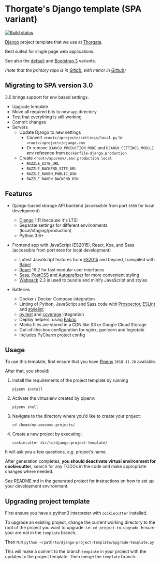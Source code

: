 # Thorgate's Django template (SPA variant)

[![Build status](https://gitlab.com/thorgate-public/django-project-template/badges/spa/pipeline.svg)](https://gitlab.com/thorgate-public/django-project-template/commits/spa)

[Django](https://www.djangoproject.com/) project template that we use at [Thorgate](https://thorgate.eu).

Best suited for single page web applications.

See also the [default](https://gitlab.com/thorgate-public/django-project-template/tree/master)
and [Bootstrap 3](https://gitlab.com/thorgate-public/django-project-template/tree/legacy-docker-bootstrap3) variants.

_(note that the primary repo is in [Gitlab](https://gitlab.com/thorgate-public/django-project-template), with mirror in [Github](https://github.com/thorgate/django-project-template))_


## Migrating to SPA version 3.0

3.0 brings support for env based settings.

- Upgrade template
- Move all required bits to new `app` directory
- Test that everything is still working
- Commit changes
- Servers
    - Update Django to new settings
        - Convert `<root>/<project>/settings/local.py` to `<root>/<project>/django.env`
        - Or remove `DJANGO_PRODUCTION_MODE` and `DJANGO_SETTINGS_MODULE` env reference from `Dockerfile-django.production`
    - Create `<root>/app/env/.env.production.local`
        - `RAZZLE_SITE_URL`
        - `RAZZLE_BACKEND_SITE_URL`
        - `RAZZLE_RAVEN_PUBLIC_DSN`
        - `RAZZLE_RAVEN_BACKEND_DSN`

## Features

- Django-based storage API backend (accessible from port `3000` for local development)

    - [Django](https://www.djangoproject.com/) 1.11 (because it's LTS)
    - Separate settings for different environments (local/staging/production)
    - Python 3.6+

- Frontend app with JavaScript (ES2015), React, Koa, and Sass (accessible from port `8000` for local development)

    - Latest JavaScript features from [ES2015](https://babeljs.io/docs/learn-es2015/) and beyond, transpiled with
      [Babel](https://babeljs.io/)
    - [React](https://facebook.github.io/react/) 16.2 for fast modular user interfaces
    - [Sass](http://sass-lang.com/), [PostCSS](http://postcss.org/) and
      [Autoprefixer](https://github.com/postcss/autoprefixer) for more convenient styling
    - [Webpack](https://webpack.github.io/) 2.3 is used to bundle and minify JavaScript and styles

- Batteries

    - Docker / Docker Compose integration
    - Linting of Python, JavaScript and Sass code with [Prospector](http://prospector.landscape.io/),
      [ESLint](http://eslint.org/) and [stylelint](https://stylelint.io/)
    - [py.test](http://pytest.org/) and [coverage](https://coverage.readthedocs.io/) integration
    - Deploy helpers, using [Fabric](http://www.fabfile.org/)
    - Media files are stored in a CDN like S3 or Google Cloud Storage
    - Out-of-the-box configuration for nginx, gunicorn and logrotate
    - Includes [PyCharm](https://www.jetbrains.com/pycharm/) project config


## Usage

To use this template, first ensure that you have
[Pipenv](https://pipenv.readthedocs.io/en/latest/) `2018.11.26` available.

After that, you should:

1. Install the requirements of the project template by running
    ```
    pipenv install
    ```
2. Activate the virtualenv created by pipenv:
    ```
    pipenv shell
    ```
3. Navigate to the directory where you'd like to create your project:
    ```
    cd /home/my-awesome-projects/
    ```

4. Create a new project by executing:
    ```
    cookiecutter dir/to/django-project-template/
    ```


It will ask you a few questions, e.g. project's name.

After generation completes, **you should deactivate virtual environment for cookiecutter**,
search for any TODOs in the code and make appropriate changes where needed.

See README.md in the generated project for instructions on how to set up your development environment.


## Upgrading project template

First ensure you have a python3 interpreter with `cookiecutter` installed.

To upgrade an existing project, change the current working directory to the root of the project you want to upgrade. i.e. `cd project-to-upgrade`. Ensure your are not in the `template` branch.

Then run `python ~/path/to/django-project-template/upgrade-template.py`

This will make a commit to the branch `template` in your project with the updates to the project template. Then merge the `template` branch.
